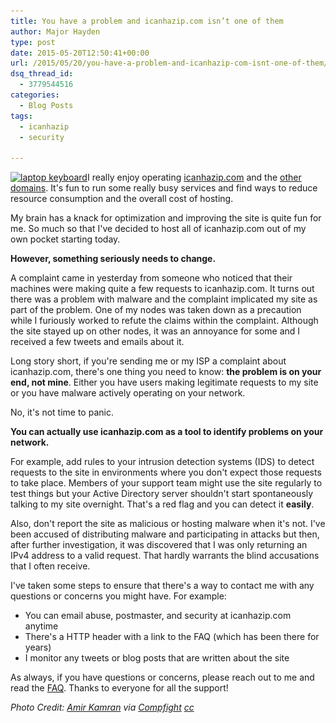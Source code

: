 ```yaml
---
title: You have a problem and icanhazip.com isn’t one of them
author: Major Hayden
type: post
date: 2015-05-20T12:50:41+00:00
url: /2015/05/20/you-have-a-problem-and-icanhazip-com-isnt-one-of-them/
dsq_thread_id:
  - 3779544516
categories:
  - Blog Posts
tags:
  - icanhazip
  - security

---
```

[<img src="/wp-content/uploads/2015/05/5662811240_d686e98683_b-e1432125864107.jpg" alt="laptop keyboard" width="1024" height="299" class="aligncenter size-full wp-image-5579" srcset="/wp-content/uploads/2015/05/5662811240_d686e98683_b-e1432125864107.jpg 1024w, /wp-content/uploads/2015/05/5662811240_d686e98683_b-e1432125864107-300x88.jpg 300w" sizes="(max-width: 1024px) 100vw, 1024px" />][1]I really enjoy operating [icanhazip.com][2] and the [other domains][3]. It's fun to run some really busy services and find ways to reduce resource consumption and the overall cost of hosting.

My brain has a knack for optimization and improving the site is quite fun for me. So much so that I've decided to host all of icanhazip.com out of my own pocket starting today.

**However, something seriously needs to change.**

A complaint came in yesterday from someone who noticed that their machines were making quite a few requests to icanhazip.com. It turns out there was a problem with malware and the complaint implicated my site as part of the problem. One of my nodes was taken down as a precaution while I furiously worked to refute the claims within the complaint. Although the site stayed up on other nodes, it was an annoyance for some and I received a few tweets and emails about it.

Long story short, if you're sending me or my ISP a complaint about icanhazip.com, there's one thing you need to know: **the problem is on your end, not mine**. Either you have users making legitimate requests to my site or you have malware actively operating on your network.

No, it's not time to panic.

**You can actually use icanhazip.com as a tool to identify problems on your network.**

For example, add rules to your intrusion detection systems (IDS) to detect requests to the site in environments where you don't expect those requests to take place. Members of your support team might use the site regularly to test things but your Active Directory server shouldn't start spontaneously talking to my site overnight. That's a red flag and you can detect it **easily**.

Also, don't report the site as malicious or hosting malware when it's not. I've been accused of distributing malware and participating in attacks but then, after further investigation, it was discovered that I was only returning an IPv4 address to a valid request. That hardly warrants the blind accusations that I often receive.

I've taken some steps to ensure that there's a way to contact me with any questions or concerns you might have. For example:

  * You can email abuse, postmaster, and security at icanhazip.com anytime
  * There's a HTTP header with a link to the FAQ (which has been there for years)
  * I monitor any tweets or blog posts that are written about the site

As always, if you have questions or concerns, please reach out to me and read the [FAQ][3]. Thanks to everyone for all the support!

_Photo Credit: [Amir Kamran][4] via [Compfight][5] [cc][6]_

 [1]: /wp-content/uploads/2015/05/5662811240_d686e98683_b-e1432125864107.jpg
 [2]: https://icanhazip.com/
 [3]: /icanhazip-com-faq/
 [4]: https://www.flickr.com/photos/9813317@N08/5662811240/
 [5]: http://compfight.com
 [6]: https://www.flickr.com/help/general/#147
